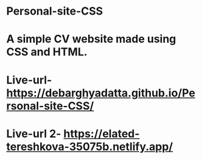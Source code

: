# Personal-site-CSS

<h1>A simple CV website made using CSS and HTML.<h1>
 
 # Live-url-https://debarghyadatta.github.io/Personal-site-CSS/
# Live-url 2- https://elated-tereshkova-35075b.netlify.app/
